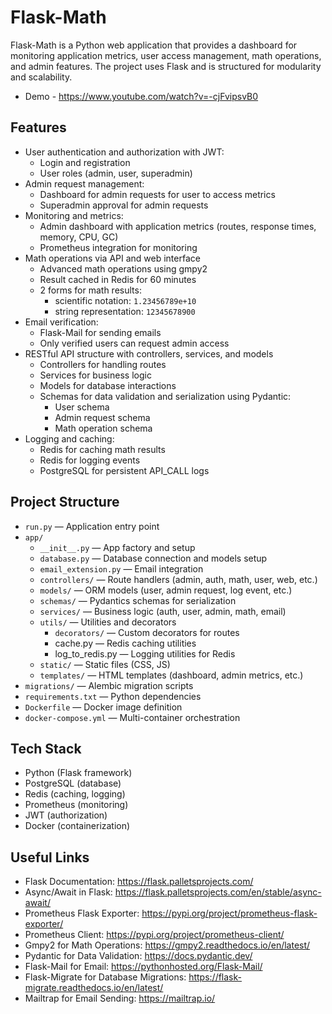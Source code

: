 # Flask-Math

Flask-Math is a Python web application that provides a dashboard for monitoring application metrics, user access management, math operations, and admin features. The project uses Flask and is structured for modularity and scalability.
- Demo - https://www.youtube.com/watch?v=-cjFvipsvB0

## Features

- User authentication and authorization with JWT: 
  - Login and registration
  - User roles (admin, user, superadmin)
- Admin request management:
  - Dashboard for admin requests for user to access metrics
  - Superadmin approval for admin requests
- Monitoring and metrics:
  - Admin dashboard with application metrics (routes, response times, memory, CPU, GC)
  - Prometheus integration for monitoring
- Math operations via API and web interface
  - Advanced math operations using gmpy2
  - Result cached in Redis for 60 minutes
  - 2 forms for math results:
    - scientific notation: `1.23456789e+10`
    - string representation: `12345678900`
- Email verification:
  - Flask-Mail for sending emails
  - Only verified users can request admin access
- RESTful API structure with controllers, services, and models
  - Controllers for handling routes
  - Services for business logic
  - Models for database interactions
  - Schemas for data validation and serialization using Pydantic:
    - User schema
    - Admin request schema
    - Math operation schema
- Logging and caching:
  - Redis for caching math results
  - Redis for logging events
  - PostgreSQL for persistent API_CALL logs

## Project Structure

- `run.py` — Application entry point
- `app/`
  - `__init__.py` — App factory and setup
  - `database.py` — Database connection and models setup
  - `email_extension.py` — Email integration
  - `controllers/` — Route handlers (admin, auth, math, user, web, etc.)
  - `models/` — ORM models (user, admin request, log event, etc.)
  - `schemas/` — Pydantics schemas for serialization
  - `services/` — Business logic (auth, user, admin, math, email)
  - `utils/` — Utilities and decorators
    - `decorators/` — Custom decorators for routes
    - cache.py — Redis caching utilities
    - log_to_redis.py — Logging utilities for Redis
  - `static/` — Static files (CSS, JS)
  - `templates/` — HTML templates (dashboard, admin metrics, etc.)
- `migrations/` — Alembic migration scripts
- `requirements.txt` — Python dependencies
- `Dockerfile` — Docker image definition
- `docker-compose.yml` — Multi-container orchestration


## Tech Stack
- Python (Flask  framework)
- PostgreSQL (database)
- Redis (caching, logging)
- Prometheus (monitoring)
- JWT (authorization)
- Docker (containerization)

## Useful Links
- Flask Documentation: https://flask.palletsprojects.com/
- Async/Await in Flask: https://flask.palletsprojects.com/en/stable/async-await/
- Prometheus Flask Exporter: https://pypi.org/project/prometheus-flask-exporter/
- Prometheus Client: https://pypi.org/project/prometheus-client/
- Gmpy2 for Math Operations: https://gmpy2.readthedocs.io/en/latest/
- Pydantic for Data Validation: https://docs.pydantic.dev/
- Flask-Mail for Email: https://pythonhosted.org/Flask-Mail/
- Flask-Migrate for Database Migrations: https://flask-migrate.readthedocs.io/en/latest/
- Mailtrap for Email Sending: https://mailtrap.io/

